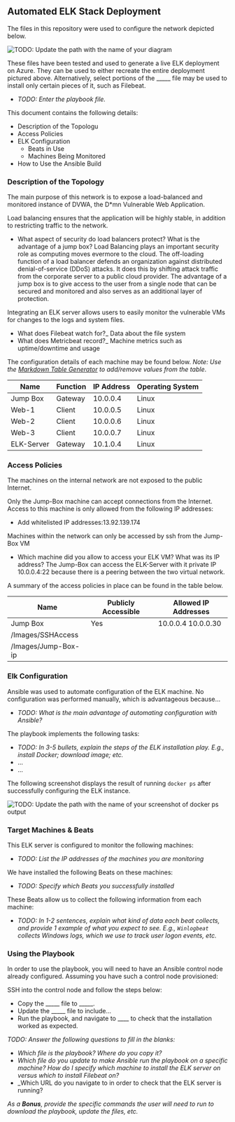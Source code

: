 ## Automated ELK Stack Deployment

The files in this repository were used to configure the network depicted below.

![TODO: Update the path with the name of your diagram](Images/diagram_filename.png)

These files have been tested and used to generate a live ELK deployment on Azure. They can be used to either recreate the entire deployment pictured above. Alternatively, select portions of the _____ file may be used to install only certain pieces of it, such as Filebeat.

  - _TODO: Enter the playbook file._

This document contains the following details:
- Description of the Topologu
- Access Policies
- ELK Configuration
  - Beats in Use
  - Machines Being Monitored
- How to Use the Ansible Build



### Description of the Topology

The main purpose of this network is to expose a load-balanced and monitored instance of DVWA, the D*mn Vulnerable Web Application.

Load balancing ensures that the application will be highly stable, in addition to restricting traffic to the network.
- What aspect of security do load balancers protect? What is the advantage of a jump box? Load Balancing plays an important security role as computing moves evermore to the cloud. The off-loading function of a load balancer defends an organization against distributed denial-of-service (DDoS) attacks. It does this by shifting attack traffic from the corporate server to a public cloud provider. The advantage of a jump box is to give access to the user from a single node that can be secured and monitored and also serves as an additional layer of protection.

Integrating an ELK server allows users to easily monitor the vulnerable VMs for changes to the logs and system files.
- What does Filebeat watch for?_ Data about the file system
- What does Metricbeat record?_ Machine metrics such as uptime/downtime and usage

The configuration details of each machine may be found below.
_Note: Use the [Markdown Table Generator](http://www.tablesgenerator.com/markdown_tables) to add/remove values from the table_.

| Name     | Function | IP Address | Operating System |
|----------|----------|------------|------------------|
| Jump Box | Gateway  | 10.0.0.4   | Linux            |
| Web-1    | Client   | 10.0.0.5   | Linux            |
| Web-2    | Client   | 10.0.0.6   | Linux            |
| Web-3    | Client   | 10.0.0.7   | Linux            |
| ELK-Server|Gateway  | 10.1.0.4   | Linux            |

### Access Policies

The machines on the internal network are not exposed to the public Internet.

Only the Jump-Box machine can accept connections from the Internet. Access to this machine is only allowed from the following IP addresses:
- Add whitelisted IP addresses:13.92.139.174

Machines within the network can only be accessed by ssh from the Jump-Box VM
- Which machine did you allow to access your ELK VM? What was its IP address? The Jump-Box can access the ELK-Server with it private IP 10.0.0.4:22 because there is a peering between the two virtual network.

A summary of the access policies in place can be found in the table below.

| Name     | Publicly Accessible | Allowed IP Addresses |
|----------|---------------------|----------------------|
| Jump Box | Yes                 | 10.0.0.4 10.0.0.30    |
| /Images/SSHAccess|                     |                      |
| /Images/Jump-Box-ip|                   |                      |

### Elk Configuration

Ansible was used to automate configuration of the ELK machine. No configuration was performed manually, which is advantageous because...
- _TODO: What is the main advantage of automating configuration with Ansible?_

The playbook implements the following tasks:
- _TODO: In 3-5 bullets, explain the steps of the ELK installation play. E.g., install Docker; download image; etc._
- ...
- ...

The following screenshot displays the result of running `docker ps` after successfully configuring the ELK instance.

![TODO: Update the path with the name of your screenshot of docker ps output](Images/docker_ps_output.png)

### Target Machines & Beats
This ELK server is configured to monitor the following machines:
- _TODO: List the IP addresses of the machines you are monitoring_

We have installed the following Beats on these machines:
- _TODO: Specify which Beats you successfully installed_

These Beats allow us to collect the following information from each machine:
- _TODO: In 1-2 sentences, explain what kind of data each beat collects, and provide 1 example of what you expect to see. E.g., `Winlogbeat` collects Windows logs, which we use to track user logon events, etc._

### Using the Playbook
In order to use the playbook, you will need to have an Ansible control node already configured. Assuming you have such a control node provisioned:

SSH into the control node and follow the steps below:
- Copy the _____ file to _____.
- Update the _____ file to include...
- Run the playbook, and navigate to ____ to check that the installation worked as expected.

_TODO: Answer the following questions to fill in the blanks:_
- _Which file is the playbook? Where do you copy it?_
- _Which file do you update to make Ansible run the playbook on a specific machine? How do I specify which machine to install the ELK server on versus which to install Filebeat on?_
- _Which URL do you navigate to in order to check that the ELK server is running?

_As a **Bonus**, provide the specific commands the user will need to run to download the playbook, update the files, etc._
